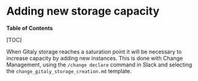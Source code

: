 # Adding new storage capacity

**Table of Contents**

[TOC]

When Gitaly storage reaches a saturation point it will be necessary to increase capacity by adding new instances.
This is done with Change Management, using the `/change declare` command in Slack and selecting the `change_gitaly_storage_creation.md` template.
